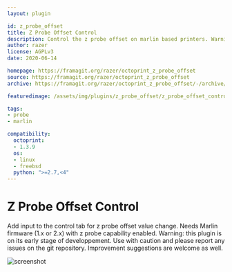 ```yaml
---
layout: plugin

id: z_probe_offset
title: Z Probe Offset Control
description: Control the z probe offset on marlin based printers. Warning: this plugin is on its early stage of developpement. Use with caution and please report any issues on the git repository. Improvement suggestions are welcome as well.
author: razer
license: AGPLv3
date: 2020-06-14

homepage: https://framagit.org/razer/octoprint_z_probe_offset
source: https://framagit.org/razer/octoprint_z_probe_offset
archive: https://framagit.org/razer/octoprint_z_probe_offset/-/archive/latest/octoprint_z_probe_offset-latest.zip

featuredimage: /assets/img/plugins/z_probe_offset/z_probe_offset_control.png

tags:
- probe
- marlin

compatibility:
  octoprint:
  - 1.3.9
  os:
  - linux
  - freebsd
  python: ">=2.7,<4"
---
```


# Z Probe Offset Control

Add input to the control tab for z probe offset value change.
Needs Marlin firmware (1.x or 2.x) with z probe capability enabled.
Warning: this plugin is on its early stage of developpement. Use with caution and please report any issues on the git repository. Improvement suggestions are welcome as well.

![screenshot](/assets/img/plugins/z_probe_offset/z_probe_offset_control.png)